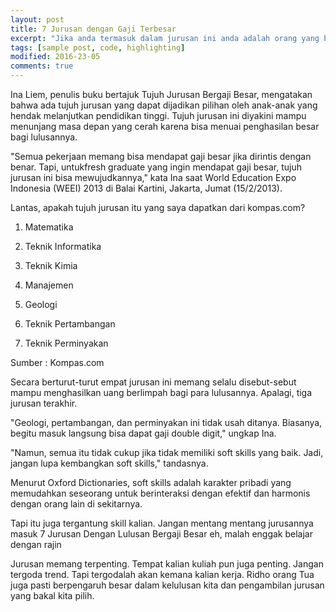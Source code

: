 ```yaml
---
layout: post
title: 7 Jurusan dengan Gaji Terbesar
excerpt: "Jika anda termasuk dalam jurusan ini anda adalah orang yang beruntung"
tags: [sample post, code, highlighting]
modified: 2016-23-05
comments: true
---
```


 Ina Liem, penulis buku bertajuk Tujuh Jurusan Bergaji Besar, mengatakan bahwa ada tujuh jurusan yang dapat dijadikan pilihan oleh anak-anak yang hendak melanjutkan pendidikan tinggi. Tujuh jurusan ini diyakini mampu menunjang masa depan yang cerah karena bisa menuai penghasilan besar bagi lulusannya.

"Semua pekerjaan memang bisa mendapat gaji besar jika dirintis dengan benar. Tapi, untukfresh graduate yang ingin mendapat gaji besar, tujuh jurusan ini bisa mewujudkannya," kata Ina saat World Education Expo Indonesia (WEEI) 2013 di Balai Kartini, Jakarta, Jumat (15/2/2013).

Lantas, apakah tujuh jurusan itu yang saya dapatkan dari kompas.com?

1. Matematika

2. Teknik Informatika

3. Teknik Kimia

4. Manajemen

5. Geologi

6. Teknik Pertambangan

7. Teknik Perminyakan


Sumber : Kompas.com

Secara berturut-turut empat jurusan ini memang selalu disebut-sebut mampu menghasilkan uang berlimpah bagi para lulusannya. Apalagi, tiga jurusan terakhir.

"Geologi, pertambangan, dan perminyakan ini tidak usah ditanya. Biasanya, begitu masuk langsung bisa dapat gaji double digit," ungkap Ina.

"Namun, semua itu tidak cukup jika tidak memiliki soft skills yang baik. Jadi, jangan lupa kembangkan soft skills," tandasnya.

Menurut Oxford Dictionaries, soft skills adalah karakter pribadi yang memudahkan seseorang untuk berinteraksi dengan efektif dan harmonis dengan orang lain di sekitarnya.

Tapi itu juga tergantung skill kalian. Jangan mentang mentang jurusannya masuk 7 Jurusan Dengan Lulusan Bergaji Besar eh, malah enggak belajar dengan rajin  


Jurusan memang terpenting. Tempat kalian kuliah pun juga penting. Jangan tergoda trend. Tapi tergodalah akan kemana kalian kerja. Ridho orang Tua juga pasti berpengaruh besar dalam kelulusan kita dan pengambilan jurusan yang bakal kita pilih. 

[^1]: <http://http://ilmu-duniadanakhirat.blogspot.co.id/2013/10/7-jurusan-dengan-lulusan-bergaji-besar.html/

